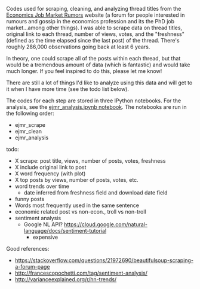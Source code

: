 
Codes used for scraping, cleaning, and analyzing thread titles from the [Economics Job Market Rumors](https://www.econjobrumors.com) website (a forum for people interested in rumours and gossip in the economics profession and its the PhD job market...among other things). I was able to scrape data on thread titles, original link to each thread, number of views, votes, and the "freshness" (defined as the time elapsed since the last post) of the thread. There's roughly 286,000 observations going back at least 6 years.

In theory, one could scrape all of the posts within each thread, but that would be a tremendous amount of data (which is fantastic) and would take much longer. If you feel inspired to do this, please let me know!

There are still a lot of things I'd like to analyze using this data and will get to it when I have more time (see the todo list below).

The codes for each step are stored in three IPython notebooks. For the analysis, see the [ejmr_analysis.ipynb notebook](https://github.com/palpen/ejmr_analysis/blob/master/ejmr_analysis.ipynb). The notebooks are run in the following order:

* ejmr_scrape
* ejmr_clean
* ejmr_analysis

todo:
* X scrape: post title, views, number of posts, votes, freshness
* X include original link to post
* X word frequency (with plot)
* X top posts by views, number of posts, votes, etc.
* word trends over time
    - date inferred from freshness field and download date field
* funny posts
* Words most frequently used in the same sentence
* economic related post vs non-econ., troll vs non-troll
* sentiment analysis
    - Google NL API? https://cloud.google.com/natural-language/docs/sentiment-tutorial
        + expensive

Good references:
* https://stackoverflow.com/questions/21972690/beautifulsoup-scraping-a-forum-page
* http://francescopochetti.com/tag/sentiment-analysis/
* http://varianceexplained.org/r/hn-trends/
